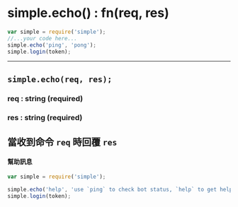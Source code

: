 # simple.echo() : fn(req, res) #
```js
var simple = require('simple');
//...your code here...
simple.echo('ping', 'pong');
simple.login(token);
```
---
## `simple.echo(req, res);` ##
### req : string (required) ###
### res : string (required) ###
當收到命令 `req` 時回覆 `res`   
---
#### 幫助訊息 ####
```js
var simple = require('simple');

simple.echo('help', 'use `ping` to check bot status, `help` to get help');
simple.login(token);
```
